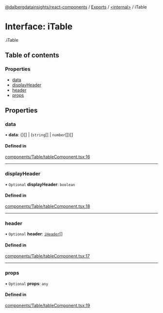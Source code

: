 [@dalbergdatainsights/react-components](../README.md) / [Exports](../modules.md) / [<internal\>](../modules/internal_.md) / iTable

# Interface: iTable

[<internal>](../modules/internal_.md).iTable

## Table of contents

### Properties

- [data](internal_.iTable.md#data)
- [displayHeader](internal_.iTable.md#displayheader)
- [header](internal_.iTable.md#header)
- [props](internal_.iTable.md#props)

## Properties

### data

• **data**: {}[] \| (`string`[] \| `number`[])[]

#### Defined in

[components/Table/tableComponent.tsx:16](https://github.com/DalbergDataInsights/react-components/blob/ff81224/components/Table/tableComponent.tsx#L16)

___

### displayHeader

• `Optional` **displayHeader**: `boolean`

#### Defined in

[components/Table/tableComponent.tsx:18](https://github.com/DalbergDataInsights/react-components/blob/ff81224/components/Table/tableComponent.tsx#L18)

___

### header

• `Optional` **header**: [`iHeader`](internal_.iHeader.md)[]

#### Defined in

[components/Table/tableComponent.tsx:17](https://github.com/DalbergDataInsights/react-components/blob/ff81224/components/Table/tableComponent.tsx#L17)

___

### props

• `Optional` **props**: `any`

#### Defined in

[components/Table/tableComponent.tsx:19](https://github.com/DalbergDataInsights/react-components/blob/ff81224/components/Table/tableComponent.tsx#L19)
